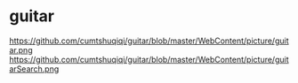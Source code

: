 # guitar
https://github.com/cumtshuqiqi/guitar/blob/master/WebContent/picture/guitar.png
https://github.com/cumtshuqiqi/guitar/blob/master/WebContent/picture/guitarSearch.png
